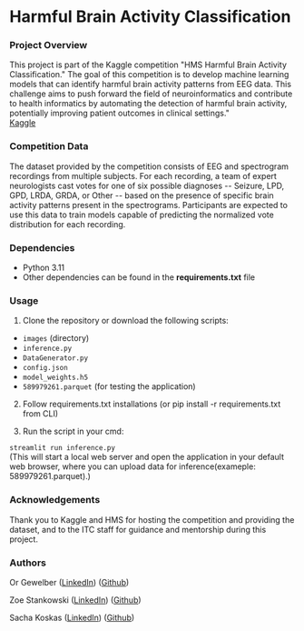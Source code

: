 
# Harmful Brain Activity Classification
### Project Overview
This project is part of the Kaggle competition "HMS Harmful Brain Activity Classification." The goal of this competition
is to develop machine learning models that can identify harmful brain activity patterns from EEG data.
This challenge aims to push forward the field of neuroinformatics and contribute to health informatics by automating the
detection of harmful brain activity, potentially improving patient outcomes in clinical settings."<br>
[Kaggle](https://www.kaggle.com/competitions/hms-harmful-brain-activity-classification/overview)

### Competition Data
The dataset provided by the competition consists of EEG and spectrogram recordings from multiple subjects. 
For each recording, a team of expert neurologists cast votes for one of six possible diagnoses -- Seizure, LPD, GPD, 
LRDA, GRDA, or Other -- based on the presence of specific brain activity patterns present in the spectrograms.
Participants are expected to use this data to train models capable of predicting the normalized vote distribution
for each recording.

### Dependencies

- Python 3.11
- Other dependencies can be found in the __requirements.txt__ file

### Usage

1. Clone the repository or download the following scripts:

- `images` (directory)
- `inference.py`
- `DataGenerator.py`
- `config.json`
- `model_weights.h5`
- `589979261.parquet` (for testing the application)

2. Follow requirements.txt installations
(or pip install -r requirements.txt from CLI)

4. Run the script in your cmd:

`streamlit run inference.py`<br>
(This will start a local web server and open the application in your default web browser, where you can upload data for inference(exameple: 589979261.parquet).) 

### Acknowledgements
Thank you to Kaggle and HMS for hosting the competition and providing the dataset, and to the ITC staff for guidance and mentorship during this project.

### Authors
Or Gewelber ([LinkedIn](https://www.linkedin.com/in/or-gewelber/)) ([Github](https://github.com/LightAcronym))

Zoe Stankowski ([LinkedIn](https://www.linkedin.com/in/zoe-stankowska/)) ([Github](https://github.com/zstankow))

Sacha Koskas ([LinkedIn](https://www.linkedin.com/in/sacha-koskas-a3a46b1b5/)) ([Github](https://github.com/SachaKsk))
